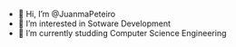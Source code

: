 - 👋 Hi, I’m @JuanmaPeteiro
- 👀 I’m interested in Sotware Development
- 🌱 I’m currently studding Computer Science Engineering

<!---
JuanmaPeteiro/JuanmaPeteiro is a ✨ special ✨ repository because its `README.md` (this file) appears on your GitHub profile.
You can click the Preview link to take a look at your changes.
--->
